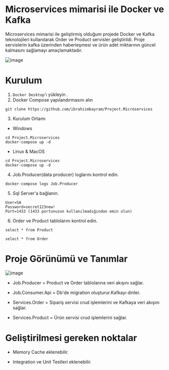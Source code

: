 # Microservices mimarisi ile Docker ve Kafka

Microservices mimarisi ile geliştirmiş olduğum projede Docker ve Kafka teknolojileri kullanılarak
Order ve Product servisler geliştirildi.
Proje servislerin kafka üzerinden haberleşmesi ve ürün adet miktarının güncel kalmasını sağlamayı amaçlamaktadır.


![image](https://user-images.githubusercontent.com/47785669/174316822-3232d67b-ae7c-4109-b20e-c12303ae8d41.png)



# Kurulum

1. `Docker Desktop`'ı yükleyin .
2. Docker Compose yapılandırmasını alın

```
git clone https://github.com/ibrahiimbayram/Project.Microservices
```


3. Kurulum Ortamı

* Windows

```
cd Project.Microservices
docker-compose up -d
```


* Linux & MacOS

```
cd Project.Microservices
docker-compose up -d
```

4. Job.Producer(data producer) loglarını kontrol edin.

```
docker-compose logs Job.Producer
```

5. Sql Server'a bağlanın.

```
User=SA
Password=secret123new!
Port=1433 (1433 portunuzun kullanılmadığından emin olun)
```

6. Order ve Product tablolarını kontrol edin.
```
select * from Product

select * from Order
```

# Proje Görünümü ve Tanımlar

![image](https://user-images.githubusercontent.com/47785669/174255939-e8dc200c-547b-499a-92f6-208fe9d1bbe1.png)

* Job.Producer = Product ve Order tablolarına veri akışını sağlar.

* Job.Consumer.Api = Db'de migration oluşturur.Kafkayı dinler.

* Services.Order = Sipariş servisi crud işlemlerini ve Kafkaya veri akışını sağlar.

* Services.Product = Ürün servisi crud işlemlerini sağlar.

# Geliştirilmesi gereken noktalar

* Memory Cache eklenebilir.

* Integration ve Unit Testleri eklenebilir.

